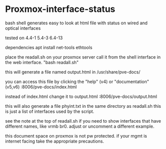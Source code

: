 # Proxmox-interface-status
bash shell generates easy to look at html file with status on wired and optical interfaces

tested on 
4.4-1
5.4-3
6.4-13


dependencies     apt install net-tools ethtools

place the readall.sh on your proxmox server   call it from the shell interface in the web interface.     "bash readall.sh"

this will generate a file named output.html in /usr/share/pve-docs/

you can access this file by clicking the "help" (v4)  or "documentation" (v5,v6)      :8006/pve-docs/index.html


instead of index.html  change it to output.html          :8006/pve-docs/output.html

this will also generate a file phyint.txt in the same directory as readall.sh this is just a list of interfaces used by the script. 


see the note at the top of readall.sh if you need to show interfaces that have different names,   like   vrmb br0.
adjust or uncomment a different example. 


this document space on proxmox is not pw protected. if your mgmt is internet facing take the appropriate precautions.


